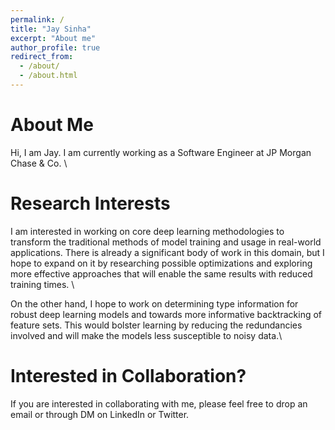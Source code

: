 ```yaml
---
permalink: /
title: "Jay Sinha"
excerpt: "About me"
author_profile: true
redirect_from: 
  - /about/
  - /about.html
---
```




About Me
========
Hi, I am Jay. I am currently working as a Software Engineer at JP Morgan Chase & Co. \

Research Interests
=========
I am interested in working on core deep learning methodologies to transform the traditional methods of model training and usage in real-world applications. There is already a significant body of work in this domain, but I hope to expand on it by researching possible optimizations and exploring more effective approaches that will enable the same results with reduced training times. \

On the other hand, I hope to work on determining type information for robust deep learning models and towards more informative backtracking of feature sets. This would bolster learning by reducing the redundancies involved and will make the models less susceptible to noisy data.\

Interested in Collaboration?
===========
If you are interested in collaborating with me, please feel free to drop an email or through DM on LinkedIn or Twitter.


